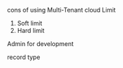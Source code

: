 

cons of using Multi-Tenant cloud
Limit 
1. Soft limit
2. Hard limit

Admin for development


record type

